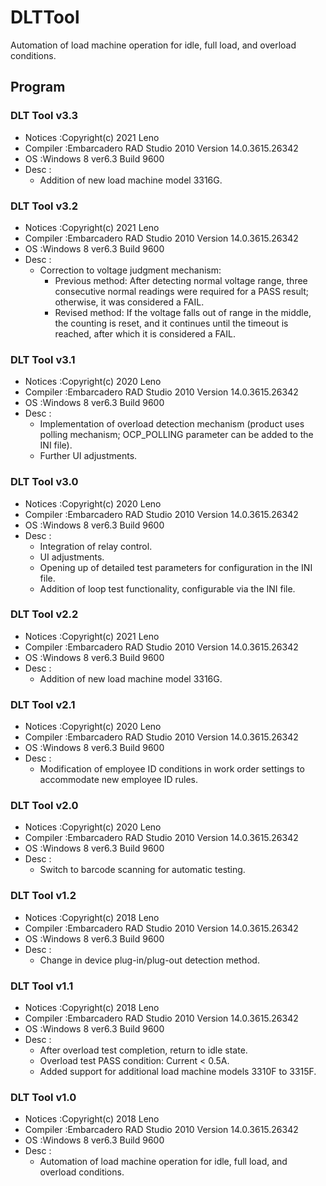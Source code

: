 # DLTTool
 Automation of load machine operation for idle, full load, and overload conditions.

## Program 

### DLT Tool v3.3
- Notices :Copyright(c) 2021 Leno
- Compiler :Embarcadero RAD Studio 2010 Version 14.0.3615.26342
- OS :Windows 8 ver6.3 Build 9600
- Desc :
	- Addition of new load machine model 3316G.

### DLT Tool v3.2
- Notices :Copyright(c) 2021 Leno
- Compiler :Embarcadero RAD Studio 2010 Version 14.0.3615.26342
- OS :Windows 8 ver6.3 Build 9600
- Desc :
	- Correction to voltage judgment mechanism:
		- Previous method: After detecting normal voltage range, three consecutive normal readings were required for a PASS result; otherwise, it was considered a FAIL.
		- Revised method: If the voltage falls out of range in the middle, the counting is reset, and it continues until the timeout is reached, after which it is considered a FAIL.

### DLT Tool v3.1
- Notices :Copyright(c) 2020 Leno
- Compiler :Embarcadero RAD Studio 2010 Version 14.0.3615.26342
- OS :Windows 8 ver6.3 Build 9600
- Desc :
	- Implementation of overload detection mechanism (product uses polling mechanism; OCP_POLLING parameter can be added to the INI file).
	- Further UI adjustments.

### DLT Tool v3.0
- Notices :Copyright(c) 2020 Leno
- Compiler :Embarcadero RAD Studio 2010 Version 14.0.3615.26342
- OS :Windows 8 ver6.3 Build 9600
- Desc :
	- Integration of relay control.
	- UI adjustments.
	- Opening up of detailed test parameters for configuration in the INI file.
	- Addition of loop test functionality, configurable via the INI file.

### DLT Tool v2.2
- Notices :Copyright(c) 2021 Leno
- Compiler :Embarcadero RAD Studio 2010 Version 14.0.3615.26342
- OS :Windows 8 ver6.3 Build 9600
- Desc :
	- Addition of new load machine model 3316G.

### DLT Tool v2.1
- Notices :Copyright(c) 2020 Leno
- Compiler :Embarcadero RAD Studio 2010 Version 14.0.3615.26342
- OS :Windows 8 ver6.3 Build 9600
- Desc :
	- Modification of employee ID conditions in work order settings to accommodate new employee ID rules.

### DLT Tool v2.0
- Notices :Copyright(c) 2020 Leno
- Compiler :Embarcadero RAD Studio 2010 Version 14.0.3615.26342
- OS :Windows 8 ver6.3 Build 9600
- Desc :
	- Switch to barcode scanning for automatic testing.

### DLT Tool v1.2
- Notices :Copyright(c) 2018 Leno
- Compiler :Embarcadero RAD Studio 2010 Version 14.0.3615.26342
- OS :Windows 8 ver6.3 Build 9600
- Desc : 
	- Change in device plug-in/plug-out detection method.

### DLT Tool v1.1
- Notices :Copyright(c) 2018 Leno
- Compiler :Embarcadero RAD Studio 2010 Version 14.0.3615.26342
- OS :Windows 8 ver6.3 Build 9600
- Desc : 
	- After overload test completion, return to idle state.
	- Overload test PASS condition: Current < 0.5A.
	- Added support for additional load machine models 3310F to 3315F.

### DLT Tool v1.0
- Notices :Copyright(c) 2018 Leno
- Compiler :Embarcadero RAD Studio 2010 Version 14.0.3615.26342
- OS :Windows 8 ver6.3 Build 9600
- Desc : 
	- Automation of load machine operation for idle, full load, and overload conditions.
